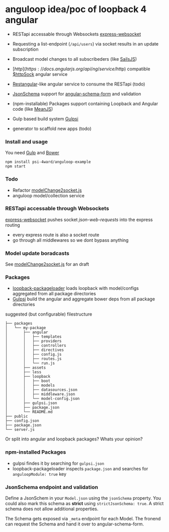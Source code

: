 # anguloop idea/poc of loopback 4 angular

* RESTapi accessable through Websockets [express-websocket](https://github.com/psi-4ward/express-websocket) 
* Requesting a list-endpoint (`/api/users`) via socket results in an update subscription
* Broadcast model changes to all subscribeders (like [SailsJS](http://sailsjs.org/#/documentation/reference/websockets/resourceful-pubsub))
* [$http](https://docs.angularjs.org/api/ng/service/$http) compatible [$httpSock](https://github.com/psi-4ward/anguloop-example/blob/master/packages/socket-test/angular/services/httpSock.js) angular service
* [Restangular](https://github.com/mgonto/restangular)-like angular service to consume the RESTapi (todo)

* [JsonSchema](http://json-schema.org/) support for [angular-schema-form](https://github.com/Textalk/angular-schema-form) and validation 
* (npm-installable) Packages support containing Loopback and Angular code (like [MeanJS](http://learn.mean.io/#m-e-a-n-stack-packages-files-structure))
* Gulp based build system [Gulpsi](https://github.com/psi-4ward/gulpsi)
* generator to scaffold new apps (todo)

### Install and usage
You need [Gulp](https://github.com/gulpjs/gulp/blob/master/docs/getting-started.md) and [Bower](http://bower.io/#install-bower)
```
npm install psi-4ward/anguloop-example
npm start
```


### Todo
* Refactor [modelChange2socket.js](https://github.com/psi-4ward/anguloop-example/blob/master/packages/socket-test/loopback/boot/modelChange2socket.js)
* anguloop model/collection service

### RESTapi accessable through Websockets
[express-websocket](https://github.com/psi-4ward/express-websocket) pushes socket *json-web-requests* into the express routing

* every express route is also a socket route
* go through all middlewares so we dont bypass anything


### Model update boradcasts

See 
[modelChange2socket.js](https://github.com/psi-4ward/anguloop-example/blob/master/packages/socket-test/loopback/boot/modelChange2socket.js)
for an draft

### Packages

* [loopback-packageloader](https://github.com/psi-4ward/loopback-packageloader) loads loopback with model/configs aggregated from all package directories
* [Gulpsi](https://github.com/psi-4ward/loopback-packageloader) build the angular and aggregate bower deps from all package directories

suggested (but configurable) filestructure
```
├── packages
│   └── my-package
│       ├── angular
│       │   ├── templates
│       │   ├── providers
│       │   ├── controllers
│       │   ├── directives
│       │   ├── config.js
│       │   ├── routes.js
│       │   └── run.js
│       ├── assets
│       ├── less
│       ├── loopback
│       │   ├── boot
│       │   ├── models
│       │   ├── datasources.json
│       │   ├── middleware.json
│       │   └── model-config.json
│       ├── gulpsi.json
│       ├── package.json
│       └── README.md
├── public
├── config.json
├── package.json
└── server.js
```

Or split into angular and loopback packages? Whats your opinion?

### npm-installed Packages

* gulpsi findes it by searching for `gulpsi.json`
* loopback-packageloader inspects `package.json` and searches for `anguloopModule: true` key

### JsonSchema endpoint and validation

Define a JsonSchem in your `Model.json` using the `jsonSchema` property. You could also mark this
schema as **strict** using `strictJsonSchema: true`. A strict schema does not allow additional 
properties.

The Schema gets exposed via `_meta` endpoint for each Model. The fronend can request the Schema 
and hand it over to angular-schema-form.